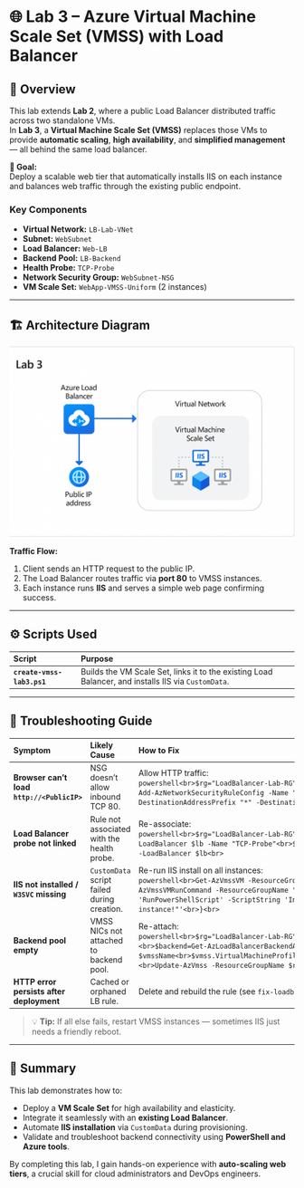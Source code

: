 # 🌐 Lab 3 – Azure Virtual Machine Scale Set (VMSS) with Load Balancer

## 🧠 Overview

This lab extends **Lab 2**, where a public Load Balancer distributed traffic across two standalone VMs.  
In **Lab 3**, a **Virtual Machine Scale Set (VMSS)** replaces those VMs to provide **automatic scaling**, **high availability**, and **simplified management** — all behind the same load balancer.

**🎯 Goal:**  
Deploy a scalable web tier that automatically installs IIS on each instance and balances web traffic through the existing public endpoint.

### Key Components
- **Virtual Network:** `LB-Lab-VNet`  
- **Subnet:** `WebSubnet`  
- **Load Balancer:** `Web-LB`  
- **Backend Pool:** `LB-Backend`  
- **Health Probe:** `TCP-Probe`  
- **Network Security Group:** `WebSubnet-NSG`  
- **VM Scale Set:** `WebApp-VMSS-Uniform` (2 instances)

---

## 🏗️ Architecture Diagram

![Lab 3 Architecture Diagram](./architecture-diagram.png)

**Traffic Flow:**  
1. Client sends an HTTP request to the public IP.  
2. The Load Balancer routes traffic via **port 80** to VMSS instances.  
3. Each instance runs **IIS** and serves a simple web page confirming success.  

---

## ⚙️ Scripts Used

| Script | Purpose |
|:--------|:---------|
| **`create-vmss-lab3.ps1`** | Builds the VM Scale Set, links it to the existing Load Balancer, and installs IIS via `CustomData`. |

---

## 🔧 Troubleshooting Guide

| Symptom | Likely Cause | How to Fix |
|:---------|:-------------|:------------|
| **Browser can’t load `http://<PublicIP>`** | NSG doesn’t allow inbound TCP 80. | Allow HTTP traffic:<br>```powershell<br>$rg="LoadBalancer-Lab-RG"<br>$nsg=Get-AzNetworkSecurityGroup -ResourceGroupName $rg \| Where-Object {$_.Name -like "*WebSubnet*"}<br>$nsg \| Add-AzNetworkSecurityRuleConfig -Name "Allow-HTTP" -Protocol Tcp -Direction Inbound -Priority 100 -SourceAddressPrefix "*" -SourcePortRange "*" -DestinationAddressPrefix "*" -DestinationPortRange 80 -Access Allow \| Set-AzNetworkSecurityGroup<br>``` |
| **Load Balancer probe not linked** | Rule not associated with the health probe. | Re-associate:<br>```powershell<br>$rg="LoadBalancer-Lab-RG"<br>$lb=Get-AzLoadBalancer -ResourceGroupName $rg -Name "Web-LB"<br>$probe=Get-AzLoadBalancerProbeConfig -LoadBalancer $lb -Name "TCP-Probe"<br>$rule=Get-AzLoadBalancerRuleConfig -LoadBalancer $lb -Name "HTTP-Rule"<br>$rule.Probe=$probe<br>Set-AzLoadBalancer -LoadBalancer $lb<br>``` |
| **IIS not installed / `W3SVC` missing** | `CustomData` script failed during creation. | Re-run IIS install on all instances:<br>```powershell<br>Get-AzVmssVM -ResourceGroupName "LoadBalancer-Lab-RG" -VMScaleSetName "WebApp-VMSS-Uniform" \| ForEach-Object {<br>  Invoke-AzVmssVMRunCommand -ResourceGroupName "LoadBalancer-Lab-RG" -VMScaleSetName "WebApp-VMSS-Uniform" -InstanceId $_.InstanceId -CommandId 'RunPowerShellScript' -ScriptString 'Install-WindowsFeature -Name Web-Server; Set-Content -Path "C:\inetpub\wwwroot\index.html" -Value "Hello from VMSS instance!"'<br>}<br>``` |
| **Backend pool empty** | VMSS NICs not attached to backend pool. | Re-attach:<br>```powershell<br>$rg="LoadBalancer-Lab-RG"<br>$vmssName="WebApp-VMSS-Uniform"<br>$lb=Get-AzLoadBalancer -ResourceGroupName $rg -Name "Web-LB"<br>$backend=Get-AzLoadBalancerBackendAddressPoolConfig -LoadBalancer $lb -Name "LB-Backend"<br>$vmss=Get-AzVmss -ResourceGroupName $rg -VMScaleSetName $vmssName<br>$vmss.VirtualMachineProfile.NetworkProfile.NetworkInterfaceConfigurations[0].IpConfigurations[0].LoadBalancerBackendAddressPools=@($backend)<br>Update-AzVmss -ResourceGroupName $rg -Name $vmssName -VirtualMachineScaleSet $vmss<br>``` |
| **HTTP error persists after deployment** | Cached or orphaned LB rule. | Delete and rebuild the rule (see `fix-loadbalancer.ps1`). |

> 💡 **Tip:** If all else fails, restart VMSS instances — sometimes IIS just needs a friendly reboot.

---

## 🏁 Summary

This lab demonstrates how to:
- Deploy a **VM Scale Set** for high availability and elasticity.  
- Integrate it seamlessly with an **existing Load Balancer**.  
- Automate **IIS installation** via `CustomData` during provisioning.  
- Validate and troubleshoot backend connectivity using **PowerShell and Azure tools**.

By completing this lab, I gain hands-on experience with **auto-scaling web tiers**, a crucial skill for cloud administrators and DevOps engineers.
